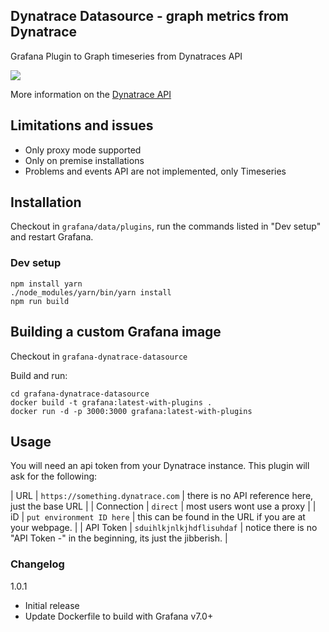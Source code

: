 ## Dynatrace Datasource - graph metrics from Dynatrace

Grafana Plugin to Graph timeseries from Dynatraces API

![](https://raw.githubusercontent.com/piotr1212/grafana-dynatrace-datasource/master/docs/example_panel.png)

More information on the [Dynatrace API](https://www.dynatrace.com/support/help/dynatrace-api/timeseries/how-do-i-fetch-the-metrics-of-monitored-entities/)


## Limitations and issues

- Only proxy mode supported
- Only on premise installations
- Problems and events API are not implemented, only Timeseries


## Installation

Checkout in `grafana/data/plugins`, run the commands listed in "Dev setup" and restart Grafana.


### Dev setup

```
npm install yarn
./node_modules/yarn/bin/yarn install
npm run build
```

## Building a custom Grafana image

Checkout in `grafana-dynatrace-datasource`

Build and run:

```
cd grafana-dynatrace-datasource
docker build -t grafana:latest-with-plugins .
docker run -d -p 3000:3000 grafana:latest-with-plugins
```

## Usage

You will need an api token from your Dynatrace instance. This plugin will ask for the following:

| URL | `https://something.dynatrace.com` | there is no API reference here, just the base URL |
| Connection | `direct` | most users wont use a proxy |
| iD | `put environment ID here` | this can be found in the URL if you are at your webpage. |
| API Token | `sduihlkjnlkjhdflisuhdaf` | notice there is no "API Token -" in the beginning, its just the jibberish. |

### Changelog

1.0.1
- Initial release
- Update Dockerfile to build with Grafana v7.0+
